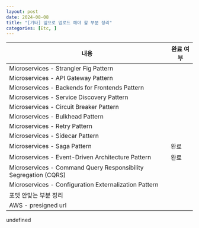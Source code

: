```yaml
---
layout: post
date: 2024-08-08
title: "[기타] 앞으로 업로드 해야 할 부분 정리"
categories: [Etc, ]
---
```



| 내용                                                              | 완료 여부 |
| --------------------------------------------------------------- | ----- |
| Microservices - Strangler Fig Pattern                           |       |
| Microservices - API Gateway Pattern                             |       |
| Microservices - Backends for Frontends Pattern                  |       |
| Microservices - Service Discovery Pattern                       |       |
| Microservices - Circuit Breaker Pattern                         |       |
| Microservices - Bulkhead Pattern                                |       |
| Microservices - Retry Pattern                                   |       |
| Microservices - Sidecar Pattern                                 |       |
| Microservices - Saga Pattern                                    | 완료    |
| Microservices - Event-Driven Architecture Pattern               | 완료    |
| Microservices - Command Query Responsibility Segregation (CQRS) |       |
| Microservices - Configuration Externalization Pattern           |       |
| 포맷 안맞는 부분 정리                                                    |       |
| AWS - presigned url                                             |       |

undefined